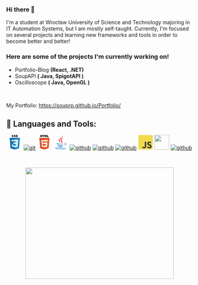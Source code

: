 ### Hi there 👋 
I'm a student at Wrocław University of Science and Technology majoring in IT Automation Systems, but I am mostly self-taught. Currently, I'm focused on several projects and learning new frameworks and tools in order to become better and better!
<!--<a href="#"><img src="https://komarev.com/ghpvc/?username=souprp&label=Profile%20views&color=0e75b6&style=flat"></a>-->

### Here are some of the projects I'm currently working on!

- Portfolio-Blog **(React, .NET)**
- SoupAPI **( Java, SpigotAPI )**
- Oscilloscope **( Java, OpenGL )**

&nbsp;
&nbsp;

My Portfolio: https://souprp.github.io/Portfolio/

## 🚀 Languages and Tools:

<p align="center"> 
<a href="https://www.w3schools.com/css/" target="_blank">
<img src="https://raw.githubusercontent.com/devicons/devicon/master/icons/css3/css3-original-wordmark.svg" alt="css3" width="40" height="40"/></a>
 
<a href="https://git-scm.com/" target="_blank"> 
<img src="https://www.vectorlogo.zone/logos/git-scm/git-scm-icon.svg" alt="git" width="40" height="40"/></a></a>

<a href="https://www.w3.org/html/" target="_blank"> 
<img src="https://raw.githubusercontent.com/devicons/devicon/master/icons/html5/html5-original-wordmark.svg" alt="html5" width="40" height="40"/></a> 

<a href="https://www.java.com" target="_blank"> 
<img src="https://raw.githubusercontent.com/devicons/devicon/master/icons/java/java-original.svg" alt="java" width="40" height="40"/></a>

<a href="https://visualstudio.microsoft.com/pl/vs/features/cplusplus/" target="_blank">
<img src="https://cdn.jsdelivr.net/gh/devicons/devicon/icons/c/c-original.svg" alt="github" width="40" height="40"/></a>
 
<a href="https://visualstudio.microsoft.com/pl/vs/features/cplusplus/" target="_blank">
<img src="https://cdn.jsdelivr.net/gh/devicons/devicon/icons/cplusplus/cplusplus-original.svg" alt="github" width="40" height="40"/></a>
 
<a href="https://visualstudio.microsoft.com/pl/downloads/" target="_blank">
<img src="https://cdn.jsdelivr.net/gh/devicons/devicon/icons/csharp/csharp-original.svg" alt="github" width="40" height="40"/></a>

<a href="https://developer.mozilla.org/en-US/docs/Web/JavaScript" target="_blank"> 
<img src="https://raw.githubusercontent.com/devicons/devicon/master/icons/javascript/javascript-original.svg" alt="javascript" width="40" height="40"/></a> 

<a href="https://www.python.org" target="_blank"> 
<img src="https://cdn.jsdelivr.net/gh/devicons/devicon/icons/python/python-original.svg" width="40" height="40"/></a> 

<a href="https://www.mysql.com/downloads/" target="_blank"> 
<img src="https://cdn.jsdelivr.net/gh/devicons/devicon/icons/mysql/mysql-original-wordmark.svg" alt="github" width="40" height="40"/></a>

<br/>

&nbsp;
&nbsp;
 
 <p align="center">
  <!-- <img src="https://user-images.githubusercontent.com/67385974/155893433-f99b8eea-954f-4d3a-a0d3-0472ebe93a86.gif" width="80%" /> -->
  <img src="https://github-readme-stats.vercel.app/api/top-langs/?username=SouprP&layout=compact&langs_count=8" width="400" height="300" />
</p>

